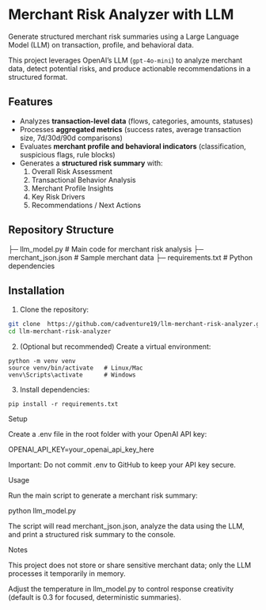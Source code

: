 # Merchant Risk Analyzer with LLM

Generate structured merchant risk summaries using a Large Language Model (LLM) on transaction, profile, and behavioral data.

This project leverages OpenAI’s LLM (`gpt-4o-mini`) to analyze merchant data, detect potential risks, and produce actionable recommendations in a structured format.

## Features

- Analyzes **transaction-level data** (flows, categories, amounts, statuses)
- Processes **aggregated metrics** (success rates, average transaction size, 7d/30d/90d comparisons)
- Evaluates **merchant profile and behavioral indicators** (classification, suspicious flags, rule blocks)
- Generates a **structured risk summary** with:
  1. Overall Risk Assessment
  2. Transactional Behavior Analysis
  3. Merchant Profile Insights
  4. Key Risk Drivers
  5. Recommendations / Next Actions

## Repository Structure

├─ llm_model.py # Main code for merchant risk analysis
├─ merchant_json.json # Sample merchant data
├─ requirements.txt # Python dependencies




## Installation

1. Clone the repository:

```bash
git clone  https://github.com/cadventure19/llm-merchant-risk-analyzer.git
cd llm-merchant-risk-analyzer

```

2. (Optional but recommended) Create a virtual environment:

```
python -m venv venv
source venv/bin/activate   # Linux/Mac
venv\Scripts\activate      # Windows
```
3. Install dependencies:

```
pip install -r requirements.txt
```


Setup

Create a .env file in the root folder with your OpenAI API key:

OPENAI_API_KEY=your_openai_api_key_here

Important: Do not commit .env to GitHub to keep your API key secure.


Usage

Run the main script to generate a merchant risk summary:


python llm_model.py


The script will read merchant_json.json, analyze the data using the LLM, and print a structured risk summary to the console.


Notes

This project does not store or share sensitive merchant data; only the LLM processes it temporarily in memory.

Adjust the temperature in llm_model.py to control response creativity (default is 0.3 for focused, deterministic summaries).


